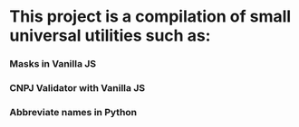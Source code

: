 # This project is a compilation of small universal utilities such as:

### Masks in Vanilla JS
### CNPJ Validator with Vanilla JS
### Abbreviate names in Python
